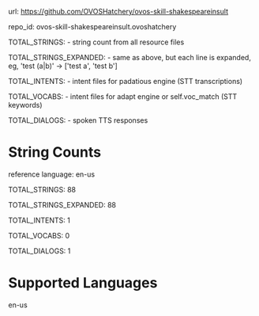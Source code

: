 
url: https://github.com/OVOSHatchery/ovos-skill-shakespeareinsult

repo_id: ovos-skill-shakespeareinsult.ovoshatchery

TOTAL_STRINGS:  - string count from all resource files

TOTAL_STRINGS_EXPANDED: - same as above, but each line is expanded, eg, 'test (a|b)' -> ['test a', 'test b']

TOTAL_INTENTS: - intent files for padatious engine (STT transcriptions)

TOTAL_VOCABS: - intent files for adapt engine or self.voc_match (STT keywords)

TOTAL_DIALOGS: - spoken TTS responses


# String Counts

reference language: en-us

TOTAL_STRINGS: 88  

TOTAL_STRINGS_EXPANDED: 88  

TOTAL_INTENTS: 1  

TOTAL_VOCABS: 0  

TOTAL_DIALOGS: 1  

# Supported Languages

en-us
